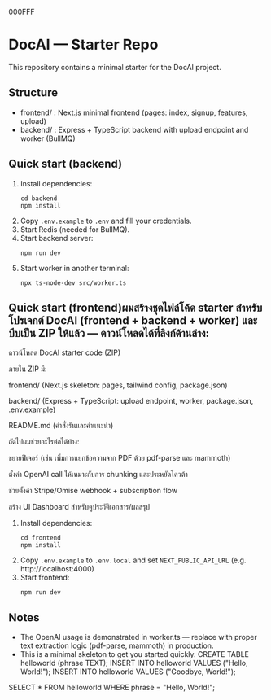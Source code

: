 000FFF
# DocAI — Starter Repo

This repository contains a minimal starter for the DocAI project.

## Structure
- frontend/ : Next.js minimal frontend (pages: index, signup, features, upload)
- backend/ : Express + TypeScript backend with upload endpoint and worker (BullMQ)

## Quick start (backend)
1. Install dependencies:
   ```
   cd backend
   npm install
   ```
2. Copy `.env.example` to `.env` and fill your credentials.
3. Start Redis (needed for BullMQ).
4. Start backend server:
   ```
   npm run dev
   ```
5. Start worker in another terminal:
   ```
   npx ts-node-dev src/worker.ts
   ```

## Quick start (frontend)ผมสร้างชุดไฟล์โค้ด starter สำหรับโปรเจกต์ DocAI (frontend + backend + worker) และบีบเป็น ZIP ให้แล้ว — ดาวน์โหลดได้ที่ลิงก์ด้านล่าง:

ดาวน์โหลด DocAI starter code (ZIP)

ภายใน ZIP มี:

frontend/ (Next.js skeleton: pages, tailwind config, package.json)

backend/ (Express + TypeScript: upload endpoint, worker, package.json, .env.example)

README.md (คำสั่งรันและคำแนะนำ)


ถัดไปผมช่วยอะไรต่อได้บ้าง:

ขยายฟีเจอร์ (เช่น เพิ่มการแยกข้อความจาก PDF ด้วย pdf-parse และ mammoth)

ตั้งค่า OpenAI call ให้เหมาะกับการ chunking และประหยัดโควต้า

ช่วยตั้งค่า Stripe/Omise webhook + subscription flow

สร้าง UI Dashboard สำหรับดูประวัติเอกสาร/ผลสรุป

1. Install dependencies:
   ```
   cd frontend
   npm install
   ```
2. Copy `.env.example` to `.env.local` and set `NEXT_PUBLIC_API_URL` (e.g. http://localhost:4000)
3. Start frontend:
   ```
   npm run dev
   ```

## Notes
- The OpenAI usage is demonstrated in worker.ts — replace with proper text extraction logic (pdf-parse, mammoth) in production.
- This is a minimal skeleton to get you started quickly.
CREATE TABLE helloworld (phrase TEXT);
INSERT INTO helloworld VALUES ("Hello, World!");
INSERT INTO helloworld VALUES ("Goodbye, World!");

SELECT * FROM helloworld WHERE phrase = "Hello, World!";
